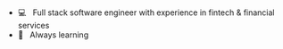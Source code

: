 - 💻  &nbsp; Full stack software engineer with experience in fintech & financial services
- 🌱  &nbsp; Always learning

<!---
codewithji/codewithji is a ✨ special ✨ repository because its `README.md` (this file) appears on your GitHub profile.
You can click the Preview link to take a look at your changes.
--->
